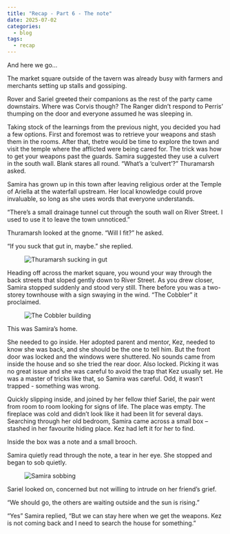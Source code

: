 ```yaml
---
title: "Recap - Part 6 - The note"
date: 2025-07-02
categories:
  - blog
tags:
  - recap
---
```


And here we go...

The market square outside of the tavern was already busy with farmers and merchants setting up stalls and gossiping. 

Rover and Sariel greeted their companions as the rest of the party came downstairs. Where was Corvis though? The Ranger didn’t respond to Perris’ thumping on the door and everyone assumed he was sleeping in.
 
Taking stock of the learnings from the previous night, you decided you had a few options. First and foremost was to retrieve your weapons and stash them in the rooms. After that, thetre would be time to explore the town and visit the temple where the afflicted were being cared for.
The trick was how to get your weapons past the guards. Samira suggested they use a culvert in the south wall. Blank stares all round. “What’s a ‘culvert’?” Thuramarsh asked.
 
Samira has grown up in this town after leaving religious order at the Temple of Ariella at the waterfall upstream. Her local knowledge could prove invaluable, so long as she uses words that everyone understands.
 
“There’s a small drainage tunnel cut through the south wall on River Street. I used to use it to leave the town unnoticed.”
 
Thuramarsh looked at the gnome. “Will I fit?” he asked.
 
“If you suck that gut in, maybe.” she replied.

<figure class="image-caption">
  <img src="{{ site.baseurl }}/assets/images/thuramarsh-sucking-in-gut.png" alt="Thuramarsh sucking in gut">
</figure>
 
 
Heading off across the market square, you wound your way through the back streets that sloped gently down to River Street. As you drew closer, Samira stopped suddenly and stood very still. There before you was a two-storey townhouse with a sign swaying in the wind. “The Cobbler” it proclaimed.

<figure class="image-caption">
  <img src="{{ site.baseurl }}/assets/images/the-cobbler.png" alt="The Cobbler building">
</figure>
 
This was Samira’s home.
 
She needed to go inside. Her adopted parent and mentor, Kez, needed to know she was back, and she should be the one to tell him. But the front door was locked and the windows were shuttered. No sounds came from inside the house and so she tried the rear door. Also locked. Picking it was no great issue and she was careful to avoid the trap that Kez usually set. He was a master of tricks like that, so Samira was careful. Odd, it wasn’t trapped - something was wrong.
 
Quickly slipping inside, and joined by her fellow thief Sariel, the pair went from room to room looking for signs of life. The place was empty. The fireplace was cold and didn’t look like it had been lit for several days. Searching through her old bedroom, Samira came across a small box – stashed in her favourite hiding place. Kez had left it for her to find.
 
Inside the box was a note and a small brooch.
 
Samira quietly read through the note, a tear in her eye. She stopped and began to sob quietly. 

<figure class="image-caption">
  <img src="{{ site.baseurl }}/assets/images/samira-crying.png" alt="Samira sobbing">
</figure>
 

Sariel looked on, concerned but not willing to intrude on her friend’s grief.
 
“We should go, the others are waiting outside and the sun is rising.”
 
“Yes” Samira replied, “But we can stay here when we get the weapons. Kez is not coming back and I need to search the house for something.”